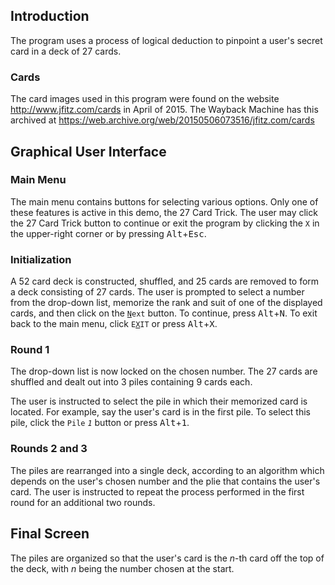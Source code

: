 ## Introduction
The program uses a process of logical deduction to pinpoint a user's secret card in a deck of 27 cards.

### Cards
The card images used in this program were found on the website http://www.jfitz.com/cards in April of 2015. The Wayback Machine has this archived at https://web.archive.org/web/20150506073516/jfitz.com/cards

## Graphical User Interface
### Main Menu
The main menu contains buttons for selecting various options. Only one of these features is active in this demo, the 27 Card Trick. The user may click the 27 Card Trick button to continue or exit the program by clicking the `X` in the upper-right corner or by pressing <kbd>Alt</kbd>+<kbd>Esc</kbd>.

### Initialization
A 52 card deck is constructed, shuffled, and 25 cards are removed to form a deck consisting of 27 cards. The user is prompted to select a number from the drop-down list, memorize the rank and suit of one of the displayed cards, and then click on the <ins>`N`</ins>`ext` button. To continue, press <kbd>Alt</kbd>+<kbd>N</kbd>. To exit back to the main menu, click `E`<ins>`X`</ins>`IT` or press <kbd>Alt</kbd>+<kbd>X</kbd>.

### Round 1
The drop-down list is now locked on the chosen number. The 27 cards are shuffled and dealt out into 3 piles containing 9 cards each.

The user is instructed to select the pile in which their memorized card  is located. For example, say the user's card is in the first pile. To select this pile, click the `Pile` _`1`_ button or press <kbd>Alt</kbd>+<kbd>1</kbd>.

### Rounds 2 and 3
The piles are rearranged into a single deck, according to an algorithm which depends on the user's chosen number and the plie that contains the user's card. The user is instructed to repeat the process performed in the first round for an additional two rounds.


## Final Screen
The piles are organized so that the user's card is the $n$-th card off the top of the deck, with $n$ being the number chosen at the start.



